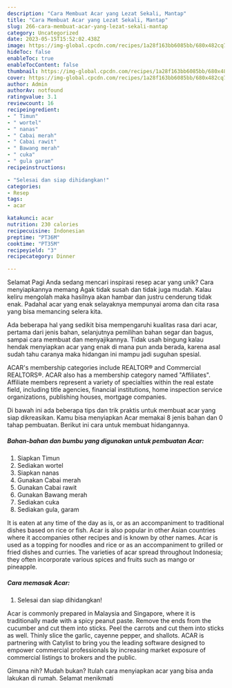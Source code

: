 ```yaml
---
description: "Cara Membuat Acar yang Lezat Sekali, Mantap"
title: "Cara Membuat Acar yang Lezat Sekali, Mantap"
slug: 266-cara-membuat-acar-yang-lezat-sekali-mantap
category: Uncategorized
date: 2023-05-15T15:52:02.438Z
image: https://img-global.cpcdn.com/recipes/1a28f163bb6085bb/680x482cq70/acar-foto-resep-utama.jpg
hideToc: false
enableToc: true
enableTocContent: false
thumbnail: https://img-global.cpcdn.com/recipes/1a28f163bb6085bb/680x482cq70/acar-foto-resep-utama.jpg
cover: https://img-global.cpcdn.com/recipes/1a28f163bb6085bb/680x482cq70/acar-foto-resep-utama.jpg
author: Admin
authorAv: notfound
ratingvalue: 3.1
reviewcount: 16
recipeingredient:
- " Timun"
- " wortel"
- " nanas"
- " Cabai merah"
- " Cabai rawit"
- " Bawang merah"
- " cuka"
- " gula garam"
recipeinstructions:

- "Selesai dan siap dihidangkan!"
categories:
- Resep
tags:
- acar

katakunci: acar 
nutrition: 230 calories
recipecuisine: Indonesian
preptime: "PT36M"
cooktime: "PT35M"
recipeyield: "3"
recipecategory: Dinner

---
```



Selamat Pagi Anda sedang mencari inspirasi resep acar yang unik? Cara menyiapkannya memang Agak tidak susah dan tidak juga mudah. Kalau keliru mengolah maka hasilnya akan hambar dan justru cenderung tidak enak. Padahal acar yang enak selayaknya mempunyai aroma dan cita rasa yang bisa memancing selera kita.


Ada beberapa hal yang sedikit bisa mempengaruhi kualitas rasa dari acar, pertama dari jenis bahan, selanjutnya pemilihan bahan segar dan bagus, sampai cara membuat dan menyajikannya. Tidak usah bingung kalau hendak menyiapkan acar yang enak di mana pun anda berada, karena asal sudah tahu caranya maka hidangan ini mampu jadi suguhan spesial.

ACAR&#39;s membership categories include REALTOR® and Commercial REALTORS®. ACAR also has a membership category named &#34;Affiliates&#34;. Affiliate members represent a variety of specialties within the real estate field, including title agencies, financial institutions, home inspection service organizations, publishing houses, mortgage companies.


Di bawah ini ada beberapa tips dan trik praktis untuk membuat acar yang siap dikreasikan. Kamu bisa menyiapkan Acar memakai 8 jenis bahan dan 0 tahap pembuatan. Berikut ini cara untuk membuat hidangannya.

<!--inarticleads1-->

##### Bahan-bahan dan bumbu yang digunakan untuk pembuatan Acar:

1. Siapkan  Timun
1. Sediakan  wortel
1. Siapkan  nanas
1. Gunakan  Cabai merah
1. Gunakan  Cabai rawit
1. Gunakan  Bawang merah
1. Sediakan  cuka
1. Sediakan  gula, garam


It is eaten at any time of the day as is, or as an accompaniment to traditional dishes based on rice or fish. Acar is also popular in other Asian countries where it accompanies other recipes and is known by other names. Acar is used as a topping for noodles and rice or as an accompaniment to grilled or fried dishes and curries. The varieties of acar spread throughout Indonesia; they often incorporate various spices and fruits such as mango or pineapple. 

<!--inarticleads2-->

##### Cara memasak Acar:


1. Selesai dan siap dihidangkan!

Acar is commonly prepared in Malaysia and Singapore, where it is traditionally made with a spicy peanut paste. Remove the ends from the cucumber and cut them into sticks. Peel the carrots and cut them into sticks as well. Thinly slice the garlic, cayenne pepper, and shallots. ACAR is partnering with Catylist to bring you the leading software designed to empower commercial professionals by increasing market exposure of commercial listings to brokers and the public. 

Gimana nih? Mudah bukan? Itulah cara menyiapkan acar yang bisa anda lakukan di rumah. Selamat menikmati
